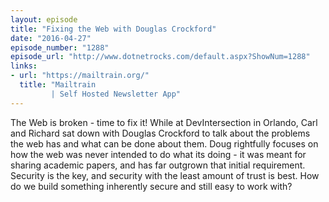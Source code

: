 ```yaml
---
layout: episode
title: "Fixing the Web with Douglas Crockford"
date: "2016-04-27"
episode_number: "1288"
episode_url: "http://www.dotnetrocks.com/default.aspx?ShowNum=1288"
links:
- url: "https://mailtrain.org/"
  title: "Mailtrain
         | Self Hosted Newsletter App"
---
```


The Web is broken - time to fix it! While at DevIntersection in Orlando, Carl and Richard sat down with Douglas Crockford to talk about the problems the web has and what can be done about them. Doug rightfully focuses on how the web was never intended to do what its doing - it was meant for sharing academic papers, and has far outgrown that initial requirement. Security is the key, and security with the least amount of trust is best. How do we build something inherently secure and still easy to work with?
